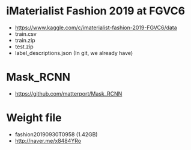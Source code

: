 # iMaterialist Fashion 2019 at FGVC6
- https://www.kaggle.com/c/imaterialist-fashion-2019-FGVC6/data
- train.csv
- train.zip
- test.zip
- label_descriptions.json (In git, we already have)

# Mask_RCNN
- https://github.com/matterport/Mask_RCNN

# Weight file
- fashion20190930T0958 (1.42GB)
- http://naver.me/x8484YRo
